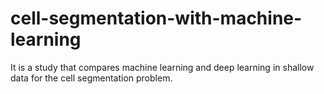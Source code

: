 # cell-segmentation-with-machine-learning
It is a study that compares machine learning and deep learning in shallow data for the cell segmentation problem.
